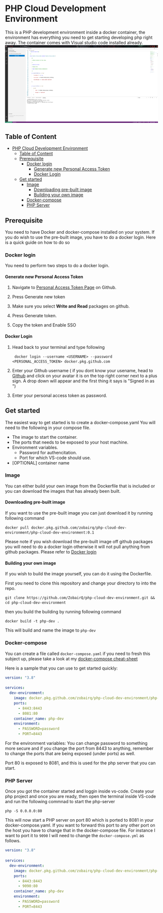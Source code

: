 
# PHP Cloud Development Environment

This is a PHP development environment inside a docker container, the environment has everything you need to get starting developing php right away.
The container comes with Visual studio code installed already.
![Visual studio running inside the browser](images/preview.png)
## Table of Content

- [PHP Cloud Development Environment](#php-cloud-development-environment)
  - [Table of Content](#table-of-content)
  - [Prerequisite](#prerequisite)
    - [Docker login](#docker-login)
      - [Generate new Personal Access Token](#generate-new-personal-access-token)
      - [Docker Login](#docker-login-1)
  - [Get started](#get-started)
    - [Image](#image)
      - [Downloading pre-built image](#downloading-pre-built-image)
      - [Building your own image](#building-your-own-image)
    - [Docker-compose](#docker-compose)
    - [PHP Server](#php-server)

## Prerequisite

You need to have Docker and docker-compose installed on your system. 
If you do wish to use the pre-built image, you have to do a docker login. Here is a quick guide on how to do so

### Docker login

You need to perform two steps to do a docker login.

#### Generate new Personal Access Token

1. Navigate to [Personal Access Token Page](https://github.com/settings/tokens) on Github.

1. Press Generate new token

1. Make sure you select __Write and Read__ packages on github.

1. Press Generate token.

1. Copy the token and Enable SSO

#### Docker Login

1. Head back to your terminal and type following

		docker login --username <USERNAME> --password <PERSONAL_ACCESS_TOKEN> docker.pkg.github.com

1. Enter your Github username ( if you dont know your usename, head to [Github](https://github.com/) and click on your avatar it is on the top right corner next to a plus sign. A drop down will appear and the first thing it says is "Signed in as <USERNAME>")

1. Enter your personal access token as password.

## Get started

The easiest way to get started is to create a docker-compose.yaml
You will need to the following in your compose file.

- The image to start the container.
- The ports that needs to be exposed to your host machine.
- Environment variables.
  - Password for authencitation.
  - Port for which VS-code should use.
- [OPTIONAL] container name

### Image

You can either build your own image from the Dockerfile that is included or you can download the images that has already been built.

#### Downloading pre-built image

If you want to use the pre-built image you can just download it by running following command

    docker pull docker.pkg.github.com/zobairq/php-cloud-dev-environment/php-cloud-dev-environment:0.1

Please note if you wish download the pre-built image off github packages you will need to do a docker login otherwise it will not pull anything from github packages. Please refer to [Docker login](#docker-login)

#### Building your own image

If you wish to build the image yourself, you can do it using the Dockerfile.

First you need to clone this repository and change your directory to into the repo.

    git clone https://github.com/ZobairQ/php-cloud-dev-environment.git && cd php-cloud-dev-environment

then you build the building by running following command

    docker build -t php-dev .

This will build and name the image to `php-dev`

### Docker-compose

You can create a file called `docker-compose.yaml` if you need to fresh this subject up, please take a look at my [docker-compose cheat-sheet](https://github.com/ZobairQ/docker-compose-cheat-sheet)

Here is a sample that you can use to get started quickly:

```yaml
version: "3.8"

services:
  dev-environment:
    image: docker.pkg.github.com/zobairq/php-cloud-dev-environment/php-cloud-dev-environment:0.1
    ports:
      - 8443:8443
      - 8081:80
    container_name: php-dev
    environment:
      - PASSWORD=password
      - PORT=8443
```

For the environment variables:
You can change password to something more secure
and if you change the port from 8443 to anything, remember to change the ports that are being exposed (under ports) as well.

Port 80 is exposed to 8081, and this is used for the php server that you can start.

### PHP Server

Once you got the container started and loggin inside vs-code. Create your php project and once you are ready, then open the terminal inside VS-code and run the following commnad to start the php-server

    php -S 0.0.0.0:80

This will now start a PHP server on port 80 which is ported to 8081 in your docker-compose.yaml.
If you want to forward this port to any other port on the host you have to change that in the docker-compose file. For instance I want to port it to `9090` I will need to change the `docker-compose.yml` as follows.

```yaml
version: "3.8"

services:
  dev-environment:
    image: docker.pkg.github.com/zobairq/php-cloud-dev-environment/php-cloud-dev-environment:0.1
    ports:
      - 8443:8443
      - 9090:80
    container_name: php-dev
    environment:
      - PASSWORD=password
      - PORT=8443
```
